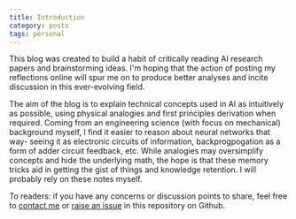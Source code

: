 ```yaml
---
title: Introduction
category: posts
tags: personal
---
```


This blog was created to build a habit of critically reading AI research papers and brainstorming ideas. I'm hoping that the action of posting my reflections online will spur me on to produce better analyses and incite discussion in this ever-evolving field.

The aim of the blog is to explain technical concepts used in AI as intuitively as possible, using physical analogies and first principles derivation when required. Coming from an engineering science (with focus on mechanical) background myself, I find it easier to reason about neural networks that way- seeing it as electronic circuits of information, backprogpogation as a form of adder circuit feedback, etc. While analogies may oversimplify concepts and hide the underlying math, the hope is that these memory tricks aid in getting the gist of things and knowledge retention. I will probably rely on these notes myself.

To readers: if you have any concerns or discussion points to share, feel free to [contact me](https://billptw.github.io/about/)  or [raise an issue](https://github.com/billptw/billptw.github.io/issues) in this repository on Github.
